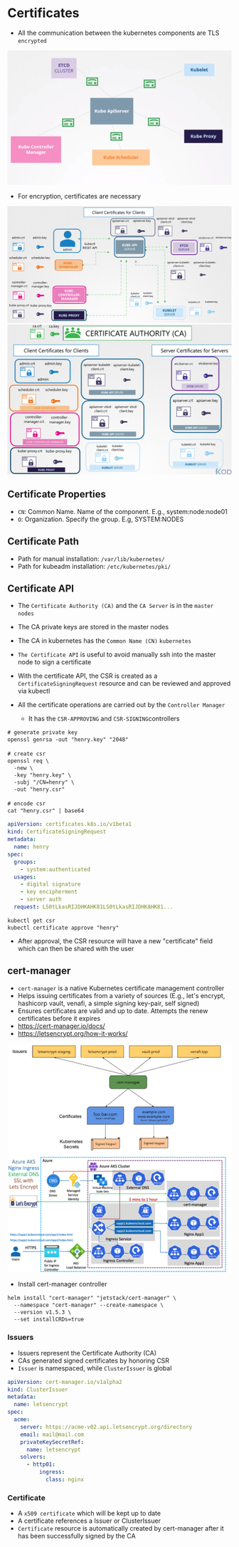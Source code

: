 # Certificates

- All the communication between the kubernetes components are TLS `encrypted`

![Cluster Encryption](.images/cluster-encryption.png)

- For encryption, certificates are necessary

![Cluster Certificates](.images/cluster-certificates.png)
![Cluster Certificates](.images/cluster-certificates2.png)

## Certificate Properties

- `CN`: Common Name. Name of the component. E.g., system:node:node01
- `O`: Organization. Specify the group. E.g, SYSTEM:NODES

## Certificate Path

- Path for manual installation: `/var/lib/kubernetes/`
- Path for kubeadm installation: `/etc/kubernetes/pki/`

## Certificate API

- The `Certificate Authority (CA)` and the `CA Server` is in the `master nodes`
- The CA private keys are stored in the master nodes
- The CA in kubernetes has the `Common Name (CN)` `kubernetes`

- `The Certificate API` is useful to avoid manually ssh into the master node to sign a certificate
- With the certificate API, the CSR is created as a `CertificateSigningRequest` resource and can be reviewed and approved via kubectl
- All the certificate operations are carried out by the `Controller Manager`
  - It has the `CSR-APPROVING` and `CSR-SIGNING`controllers

```shell
# generate private key
openssl genrsa -out "henry.key" "2048"

# create csr
openssl req \
  -new \
  -key "henry.key" \
  -subj "/CN=henry" \
  -out "henry.csr"

# encode csr
cat "henry.csr" | base64
```

```yaml
apiVersion: certificates.k8s.io/v1beta1
kind: CertificateSigningRequest
metadata:
  name: henry
spec:
  groups:
    - system:authenticated
  usages:
    - digital signature
    - key encipherment
    - server auth
  request: LS0tLkasRIJDHKAHK81LS0tLkasRIJDHKAHK81...
```

```shell
kubectl get csr
kubectl certificate approve "henry"
```

- After approval, the CSR resource will have a new "certificate" field which can then be shared with the user

## cert-manager

- `cert-manager` is a native Kubernetes certificate management controller
- Helps issuing certificates from a variety of sources (E.g., let's encrypt, hashicorp vault, venafi, a simple signing key-pair, self signed)
- Ensures certificates are valid and up to date. Attempts the renew certificates before it expires
- <https://cert-manager.io/docs/>
- <https://letsencrypt.org/how-it-works/>

![Cert Manager](.images/cert-manager.png)
![Ingress Flow Manager](.images/ingress-flow.png)

- Install cert-manager controller

```shell
helm install "cert-manager" "jetstack/cert-manager" \
  --namespace "cert-manager" --create-namespace \
  --version v1.5.3 \
  --set installCRDs=true
```

### Issuers

- Issuers represent the Certificate Authority (CA)
- CAs generated signed certificates by honoring CSR
- `Issuer` is namespaced, while `ClusterIssuer` is global

```yaml
apiVersion: cert-manager.io/v1alpha2
kind: ClusterIssuer
metadata:
  name: letsencrypt
spec:
  acme:
    server: https://acme-v02.api.letsencrypt.org/directory
    email: mail@mail.com
    privateKeySecretRef:
      name: letsencrypt
    solvers:
      - http01:
          ingress:
            class: nginx
```

### Certificate

- A `x509 certificate` which will be kept up to date
- A certificate references a Issuer or ClusterIssuer
- `Certificate` resource is automatically created by cert-manager after it has been successfully signed by the CA
